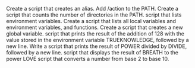 Create a script that creates an alias.
Add /action to the PATH.
Create a script that counts the number of directories in the PATH.
script that lists environment variables.
Create a script that lists all local variables and environment variables, and functions.
Create a script that creates a new global variable.
script that prints the result of the addition of 128 with the value stored in the environment variable TRUEKNOWLEDGE, followed by a new line.
Write a script that prints the result of POWER divided by DIVIDE, followed by a new line.
script that displays the result of BREATH to the power LOVE
script that converts a number from base 2 to base 10.
